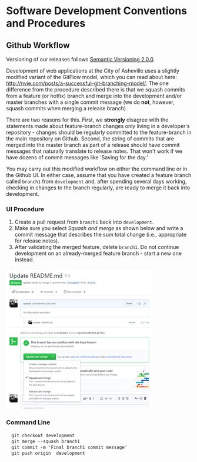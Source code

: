 # Software Development Conventions and Procedures

## Github Workflow

Versioning of our releases follows [Semantic Versioning 2.0.0](https://semver.org/).

Development of web applications at the City of Asheville uses a slightly modified variant of the GitFlow model, which you can read about here: http://nvie.com/posts/a-successful-git-branching-model/. The one difference from the procedure described there is that we squash commits from a feature (or hotfix) branch and merge into the development and/or master branches with a single commit message (we do __not__, however, squash commits when merging a release branch). 

There are two reasons for this. First, we __strongly__ disagree with the statements made about feature-branch changes only living in a developer's repository - changes should be regularly committed to the feature-branch in the main repository on Github. Second, the string of commits that are merged into the master branch as part of a release should have commit messages that naturally translate to release notes. That won't work if we have dozens of commit messages like 'Saving for the day.'

You may carry out this modified workflow on either the command line or in the Github UI. In either case, assume that you have created a feature branch called ```branch1``` from ```development``` and, after spending several days working, checking in changes to the branch regularly, are ready to merge it back into development.

### UI Procedure
1. Create a pull request from ```branch1``` back into ```development```.
2. Make sure you select _Squash and merge_ as shown below and write a commit message that describes the sum total change (i.e., appropriate for release notes).
3. After validating the merged feature, delete ```branch1```. Do not continue development on an already-merged feature branch - start a new one instead.

![squash-and-merge](../assets/squash-and-merge.PNG)

### Command Line
````
  git checkout development
  git merge --squash branch1
  git commit -m 'Final branch1 commit message'
  git push origin  development
````
